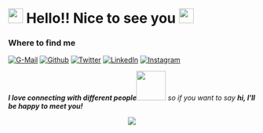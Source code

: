 <h1><img src="https://emojis.slackmojis.com/emojis/images/1531849430/4246/blob-sunglasses.gif?1531849430" width="30"/> Hello!! Nice to see you <img src="https://emojis.slackmojis.com/emojis/images/1643514974/10003/catjam.gif?1643514974" width="30"/></h1>

<h3>Where to find me</h3>
<p> <a href="harsh.dixit.engineer@gmail.com" target="_blank"><img alt="G-Mail" src="https://img.shields.io/badge/Gmail-D14836?style=for-the-badge&logo=gmail&logoColor=white" /></a> <a href="https://github.com/harshdixitcodes" target="_blank"><img alt="Github" src="https://img.shields.io/badge/GitHub-%2312100E.svg?&style=for-the-badge&logo=Github&logoColor=white" /></a> <a href="https://x.com/HarshDixitcodez" target="_blank"><img alt="Twitter" src="https://img.shields.io/badge/twitter-%231DA1F2.svg?&style=for-the-badge&logo=twitter&logoColor=white" /></a> <a href="https://www.linkedin.com/in/geekharsh-theinnovator" target="_blank"><img alt="LinkedIn" src="https://img.shields.io/badge/linkedin-%230077B5.svg?&style=for-the-badge&logo=linkedin&logoColor=white" /></a> <a href="https://www.instagram.com/harshdixitcodz" target="_blank"><img alt="Instagram" src="https://img.shields.io/badge/Instagram-E4405F?style=for-the-badge&logo=instagram&logoColor=white" /></a>
</p> <em><b>I love connecting with different people</b><img src="https://media.giphy.com/media/LnQjpWaON8nhr21vNW/giphy.gif" width="60"> so if you want to say <b>hi, I'll be happy to meet you!</b></em>
<p align="center">
  <img src="https://capsule-render.vercel.app/api?type=waving&color=gradient&height=60&section=footer"/>
</p>
